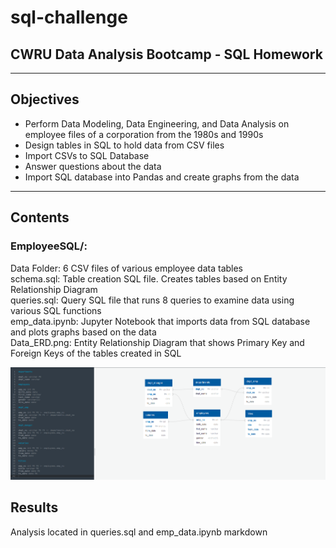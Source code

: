 # sql-challenge
## CWRU Data Analysis Bootcamp  - SQL Homework

--------
## Objectives
* Perform Data Modeling, Data Engineering, and Data Analysis on employee files of a corporation from the 1980s and 1990s
* Design tables in SQL to hold data from CSV files
* Import CSVs to SQL Database
* Answer questions about the data
* Import SQL database into Pandas and create graphs from the data
---------
## Contents
### EmployeeSQL/:
Data Folder: 6 CSV files of various employee data tables\
schema.sql: Table creation SQL file. Creates tables based on Entity Relationship Diagram\
queries.sql: Query SQL file that runs 8 queries to examine data using various SQL functions\
emp_data.ipynb: Jupyter Notebook that imports data from SQL database and plots graphs based on the data\
Data_ERD.png: Entity Relationship Diagram that shows Primary Key and Foreign Keys of the tables created in SQL

![ER Diagram](EmployeeSQL/Data_ERD.PNG)
## Results
Analysis located in queries.sql and emp_data.ipynb markdown
